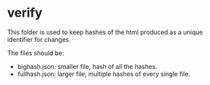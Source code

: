 # verify

This folder is used to keep hashes of the html produced as a unique identifier for changes.

The files should be:
- bighash.json: smaller file, hash of all the hashes.
- fullhash.json: larger file, multiple hashes of every single file.